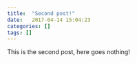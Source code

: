 ```yaml
---
title:  "Second post!"
date:   2017-04-14 15:04:23
categories: []
tags: []
---
```


This is the second post, here goes nothing!